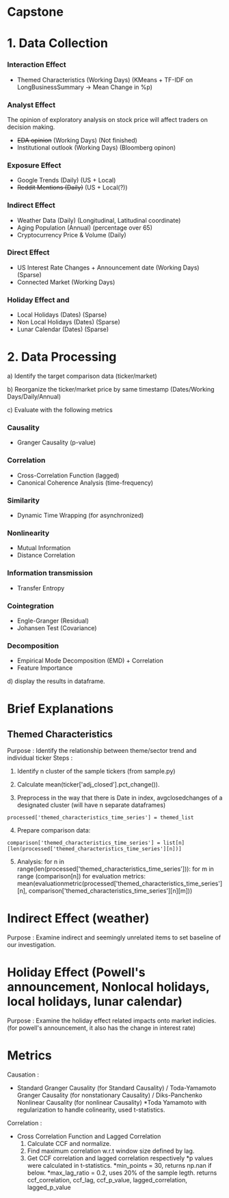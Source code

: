 # Capstone

# 1. Data Collection
### Interaction Effect
- Themed Characteristics (Working Days) (KMeans + TF-IDF on LongBusinessSummary -> Mean Change in %p)

### Analyst Effect
The opinion of exploratory analysis on stock price will affect traders on decision making.
- ~~EDA opinion~~ (Working Days) (Not finished)
- Institutional outlook (Working Days) (Bloomberg opinon)

### Exposure Effect
- Google Trends (Daily) (US + Local)
- ~~Reddit Mentions (Daily)~~ (US + Local(?)) 

### Indirect Effect
- Weather Data (Daily) (Longitudinal, Latitudinal coordinate)
- Aging Population (Annual) (percentage over 65)
- Cryptocurrency Price & Volume (Daily)

### Direct Effect
- US Interest Rate Changes + Announcement date (Working Days) (Sparse)
- Connected Market (Working Days)

### Holiday Effect and 
- Local Holidays (Dates) (Sparse)
- Non Local Holidays (Dates) (Sparse)
- Lunar Calendar (Dates) (Sparse)

# 2. Data Processing
a) Identify the target comparison data (ticker/market)

b) Reorganize the ticker/market price by same timestamp (Dates/Working Days/Daily/Annual)

c) Evaluate with the following metrics
### Causality
- Granger Causality (p-value)
### Correlation
- Cross-Correlation Function (lagged)
- Canonical Coherence Analysis (time-frequency)
### Similarity
- Dynamic Time Wrapping (for asynchronized)
### Nonlinearity
- Mutual Information
- Distance Correlation
### Information transmission
- Transfer Entropy
### Cointegration
- Engle-Granger (Residual)
- Johansen Test (Covariance)
### Decomposition
- Empirical Mode Decomposition (EMD) + Correlation
- Feature Importance

d) display the results in dataframe. 


# Brief Explanations

## Themed Characteristics
Purpose : Identify the relationship between theme/sector trend and individual ticker
Steps : 
1. Identify n cluster of the sample tickers (from sample.py)


2. Calculate mean(ticker['adj_closed'].pct_change()). 

3. Preprocess in the way that there is Date in index, avgclosedchanges of a designated cluster (will have n separate dataframes)

```
processed['themed_characteristics_time_series'] = themed_list
```

4. Prepare comparison data:
```
comparison['themed_characteristics_time_series'] = list[n][len(processed['themed_characteristics_time_series'][n])]
```

5. Analysis:
    for n in range(len(processed['themed_characteristics_time_series'])):
        for m in range (comparison[n])
            for evaluation metrics:
                mean(evaluationmetric(processed['themed_characteristics_time_series'][n], comparison['themed_characteristics_time_series'][n][m]))

# Indirect Effect (weather)
Purpose : Examine indirect and seemingly unrelated items to set baseline of our investigation.

# Holiday Effect (Powell's announcement, Nonlocal holidays, local holidays, lunar calendar)
Purpose : Examine the holiday effect related impacts onto market indicies. (for powell's announcement, it also has the change in interest rate)



# Metrics

Causation : 
- Standard Granger Causality (for Standard Causality) / Toda-Yamamoto Granger Causality (for nonstationary Causality) / Diks-Panchenko Nonlinear Causality (for nonlinear Causality)
    *Toda Yamamoto with regularization to handle colinearity, used t-statistics.

Correlation : 
- Cross Correlation Function and Lagged Correlation
    1. Calculate CCF and normalize. 
    3. Find maximum correlation w.r.t window size defined by lag. 
    4. Get CCF correlation and lagged correlation respectively
    *p values were calculated in t-statistics. 
    *min_points = 30, returns np.nan if below.
    *max_lag_ratio = 0.2, uses 20% of the sample legth.
    returns ccf_correlation, ccf_lag, ccf_p_value, lagged_correlation, lagged_p_value
